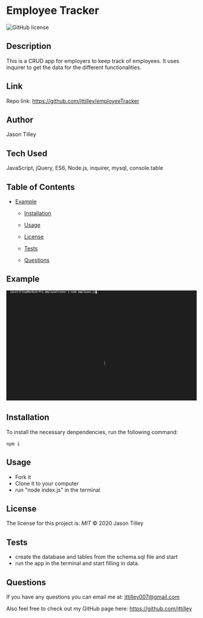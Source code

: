 # Employee Tracker

![GitHub license](https://img.shields.io/badge/License-MIT-blue.svg)

## Description
This is a CRUD app for employers to keep track of employees. It uses inquirer to get the data for the different functionalities.

## Link
Repo link: https://github.com/jttilley/employeeTracker

## Author
Jason Tilley

## Tech Used
JavaScript, jQuery, ES6, Node.js, inquirer, mysql, console.table

## Table of Contents
* [Example](#example)
  
  
  * [Installation](#installation)
  
  * [Usage](#usage)
  
  * [License](#license)
  
  * [Tests](#tests)
  
  * [Questions](#questions)
    

## Example
![example](./assets/employeeTracker.gif)

## Installation
To install the necessary denpendencies, run the following command:
```
npm i
```

## Usage
* Fork it
* Clone it to your computer
* run "node index.js" in the terminal

## License
The license for this project is: *MIT* ©  2020 Jason Tilley
  

## Tests
* create the database and tables from the schema.sql file and start
* run the app in the terminal and start filling in data.

## Questions
If you have any questions you can email me at: jttilley007@gmail.com

Also feel free to check out my GitHub page here: https://github.com/jttilley
  

